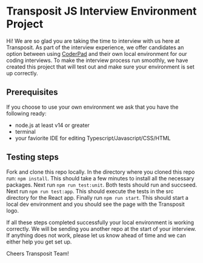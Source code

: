 # Transposit JS Interview Environment Project

Hi! We are so glad you are taking the time to interview with us here at Transposit. As part of the interview experience, we offer candidates an option between using [CoderPad](https://app.coderpad.io/) and their own local environment for our coding interviews. To make the interview process run smoothly, we have created this project that will test out and make sure your environment is set up correctly.

## Prerequisites 

If you choose to use your own environment we ask that you have the following ready:

- node.js at least v14 or greater
- terminal
- your faviorite IDE for editing Typescript/Javascript/CSS/HTML


## Testing steps

Fork and clone this repo locally.
In the directory where you cloned this repo run: `npm install`. This should take a few minutes to install all the necessary packages.
Next run `npm run test:unit`. Both tests should run and succseed. 
Next run `npm run test:app`. This should execute the tests in the src directory for the React app.
Finally run `npm run start`. This should start a local dev environment and you should see the page with the Transposit logo.

If all these steps completed successfully your local environment is working correctly. We will be sending you another repo at the start of your interview. If anything does not work, please let us know ahead of time and we can either help you get set up.

Cheers
Transposit Team!